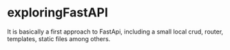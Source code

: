 # exploringFastAPI
It is basically a first approach to FastApi, including a small local crud, router, templates, static files among others.
